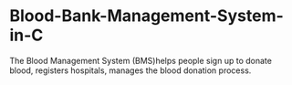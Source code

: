 # Blood-Bank-Management-System-in-C
The Blood Management System (BMS)helps people sign up to donate blood, registers hospitals, manages the blood donation process.

